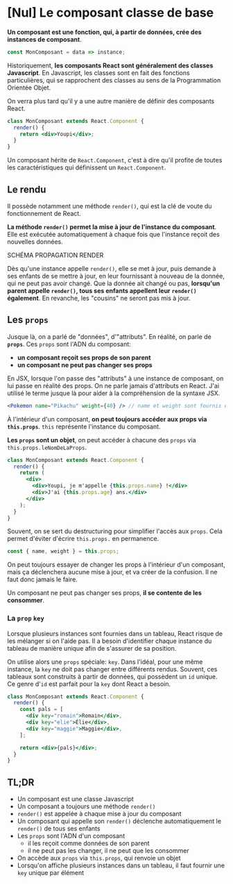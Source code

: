 # [Nul] Le composant classe de base

**Un composant est une fonction, qui, à partir de données, crée des instances de composant**.

```js
const MonComposant = data => instance;
```

Historiquement, **les composants React sont généralement des classes Javascript**. En Javascript, les classes sont en fait des fonctions particulières, qui se rapprochent des classes au sens de la Programmation Orientée Objet.

On verra plus tard qu'il y a une autre manière de définir des composants React.

```jsx
class MonComposant extends React.Component {
  render() {
    return <div>Youpi</div>;
  }
}
```

Un composant hérite de `React.Component`, c'est à dire qu'il profite de toutes les caractéristiques qui définissent un `React.Component`.

## Le rendu

Il possède notamment une méthode `render()`, qui est la clé de voute du fonctionnement de React.

**La méthode `render()` permet la mise à jour de l'instance du composant**. Elle est exécutée automatiquement à chaque fois que l'instance reçoit des nouvelles données.

SCHÉMA PROPAGATION RENDER

Dès qu'une instance appelle `render()`, elle se met à jour, puis demande à ses enfants de se mettre à jour, en leur fournissant à nouveau de la donnée, qui ne peut pas avoir changé. Que la donnée ait changé ou pas, **lorsqu'un parent appelle `render()`, tous ses enfants appellent leur `render()` également**. En revanche, les "cousins" ne seront pas mis à jour.

## Les `props`

Jusque là, on a parlé de "données", d'"attributs". En réalité, on parle de **`props`**. Ces `props` sont l'ADN du composant:

- **un composant reçoit ses props de son parent**
- **un composant ne peut pas changer ses props**

En JSX, lorsque l'on passe des "attributs" à une instance de composant, on lui passe en réalité des props. On ne parle jamais d'attributs en React. J'ai utilisé le terme jusque là pour aider à la compréhension de la syntaxe JSX.

```jsx
<Pokemon name="Pikachu" weight={40} /> // name et weight sont fournis en props
```

À l'intérieur d'un composant, **on peut toujours accéder aux props via `this.props`**. `this` représente l'instance du composant.

**Les `props` sont un objet**, on peut accéder à chacune des `props` via `this.props.leNomDeLaProps`.

```jsx
class MonComposant extends React.Component {
  render() {
    return (
      <div>
        <div>Youpi, je m'appelle {this.props.name} !</div>
        <div>J'ai {this.props.age} ans.</div>
      </div>
    );
  }
}
```

Souvent, on se sert du destructuring pour simplifier l'accès aux `props`. Cela permet d'éviter d'écrire `this.props.` en permanence.

```js
const { name, weight } = this.props;
```

On peut toujours essayer de changer les props à l'intérieur d'un composant, mais ça déclenchera aucune mise à jour, et va créer de la confusion. Il ne faut donc jamais le faire.

Un composant ne peut pas changer ses props, **il se contente de les consommer**.

### La `prop` `key`

Lorsque plusieurs instances sont fournies dans un tableau, React risque de les mélanger si on l'aide pas. Il a besoin d'identifier chaque instance du tableau de manière unique afin de s'assurer de sa position.

On utilise alors une `props` spéciale: `key`. Dans l'idéal, pour une même instance, la `key` ne doit pas changer entre différents rendus. Souvent, ces tableaux sont construits à partir de données, qui possèdent un `id` unique. Ce genre d'`id` est parfait pour la `key` dont React a besoin.

```jsx
class MonComposant extends React.Component {
  render() {
    const pals = [
      <div key="romain">Romain</div>,
      <div key="elie">Élie</div>,
      <div key="maggie">Maggie</div>,
    ];

    return <div>{pals}</div>;
  }
}
```

## TL;DR

- Un composant est une classe Javascript
- Un composant a toujours une méthode `render()`
- `render()` est appelée à chaque mise à jour du composant
- Un composant qui appelle son `render()` déclenche automatiquement le `render()` de tous ses enfants
- Les `props` sont l'ADN d'un composant
  - il les reçoit comme données de son parent
  - il ne peut pas les changer, il ne peut que les consommer
- On accède aux `props` via `this.props`, qui renvoie un objet
- Lorsqu'on affiche plusieurs instances dans un tableau, il faut fournir une `key` unique par élément

